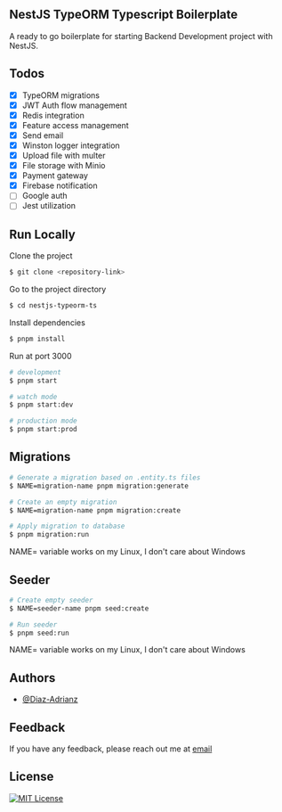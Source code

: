 ## NestJS TypeORM Typescript Boilerplate

A ready to go boilerplate for starting Backend Development project with NestJS.

## Todos

- [x] TypeORM migrations
- [x] JWT Auth flow management
- [x] Redis integration
- [x] Feature access management
- [x] Send email
- [x] Winston logger integration
- [x] Upload file with multer
- [x] File storage with Minio
- [x] Payment gateway
- [x] Firebase notification
- [ ] Google auth
- [ ] Jest utilization

## Run Locally

Clone the project

```bash
$ git clone <repository-link>
```

Go to the project directory

```bash
$ cd nestjs-typeorm-ts
```

Install dependencies

```bash
$ pnpm install
```

Run at port 3000

```bash
# development
$ pnpm start

# watch mode
$ pnpm start:dev

# production mode
$ pnpm start:prod
```

## Migrations

```bash
# Generate a migration based on .entity.ts files
$ NAME=migration-name pnpm migration:generate

# Create an empty migration
$ NAME=migration-name pnpm migration:create

# Apply migration to database
$ pnpm migration:run
```

NAME= variable works on my Linux, I don't care about Windows

## Seeder

```bash
# Create empty seeder
$ NAME=seeder-name pnpm seed:create

# Run seeder
$ pnpm seed:run
```

NAME= variable works on my Linux, I don't care about Windows

## Authors

- [@Diaz-Adrianz](https://github.com/Diaz-adrianz)

## Feedback

If you have any feedback, please reach out me at [email](mailto:diazz.developer@gmail.com)

## License

[![MIT License](https://img.shields.io/badge/License-MIT-green.svg)](https://choosealicense.com/licenses/mit/)
